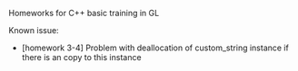 Homeworks for C++ basic training in GL


Known issue:
* [homework 3-4] Problem with deallocation of custom_string instance if there is an copy to this instance
